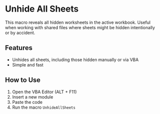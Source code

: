 # Unhide All Sheets

This macro reveals all hidden worksheets in the active workbook. Useful when working with shared files where sheets might be hidden intentionally or by accident.

## Features
- Unhides all sheets, including those hidden manually or via VBA
- Simple and fast

## How to Use
1. Open the VBA Editor (ALT + F11)
2. Insert a new module
3. Paste the code
4. Run the macro `UnhideAllSheets`
